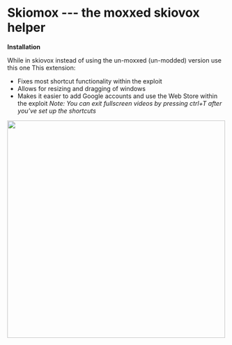 # Skiomox --- the moxxed skiovox helper

**Installation**

While in skiovox instead of using the un-moxxed (un-modded) version use this one
This extension:
- Fixes most shortcut functionality within the exploit
- Allows for resizing and dragging of windows
- Makes it easier to add Google accounts and use the Web Store within the exploit
*Note: You can exit fullscreen videos by pressing ctrl+T after you've set up the shortcuts*
<img src="https://github.com/bypassiwastaken/skiovox-helper/assets/144500273/baa94258-e1e0-46aa-831b-6667c39c5374" width="500">

